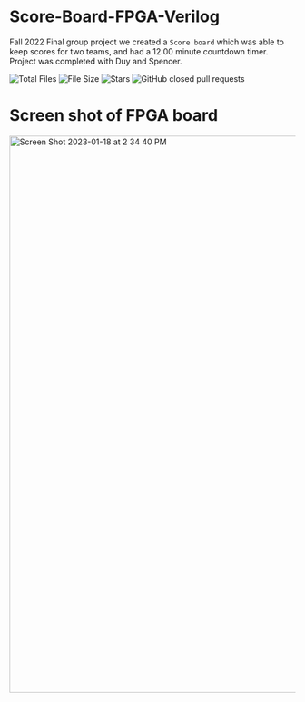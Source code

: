 # Score-Board-FPGA-Verilog
Fall 2022 Final group project we created a `Score board` which was able to keep scores for two teams, and had a 12:00 minute countdown timer. 
Project was completed with Duy and Spencer.

![Total Files](https://img.shields.io/github/directory-file-count/jge162/ScoreBoard-wTimer-in-Verilog?color=4078c0&style=for-the-badge)
![File Size](https://img.shields.io/github/repo-size/jge162/ScoreBoard-wTimer-in-Verilog?color=4078c0&style=for-the-badge)
![Stars](https://img.shields.io/github/stars/jge162/ScoreBoard-wTimer-in-Verilog?color=4078c0&style=for-the-badge)
![GitHub closed pull requests](https://img.shields.io/github/issues-pr-closed/jge162/ScoreBoard-wTimer-in-Verilog?color=red&label=Closed%20Pull%20requests&logo=GitHub&style=for-the-badge)

# Screen shot of FPGA board 

<img width="981" alt="Screen Shot 2023-01-18 at 2 34 40 PM" src="https://user-images.githubusercontent.com/31228460/213310150-10f8d1d6-073c-4136-9665-c977dc508e0f.png">
